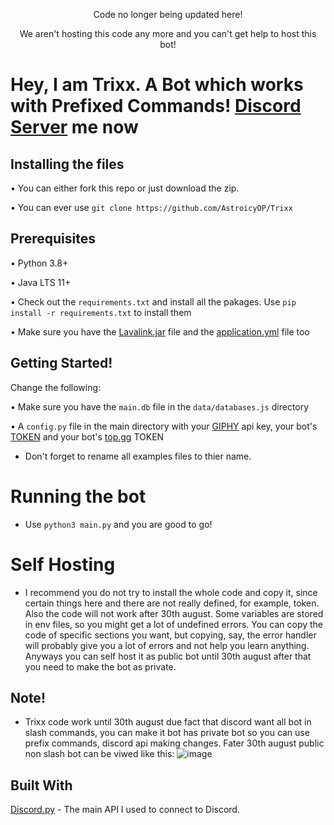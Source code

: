 <p align='center'>Code no longer being updated here!<p>

<p align='center'>We aren't hosting this code any more and you can't get help to host this bot!<p>

# Hey, I am Trixx. A Bot which works with Prefixed Commands! [Discord Server](https://discord.gg/F2JGrrsag2) me now



## Installing the files

• You can either fork this repo or just download the zip.

• You can ever use `git clone https://github.com/AstroicyOP/Trixx` 

## Prerequisites

• Python 3.8+

• Java LTS 11+

• Check out the `requirements.txt` and install all the pakages. Use `pip install -r requirements.txt` to install them

• Make sure you have the [Lavalink.jar](https://github.com/freyacodes/Lavalink/releases) file and the [application.yml](https://github.com/freyacodes/Lavalink/blob/master/LavalinkServer/application.yml.example) file too

## Getting Started!

Change the following:

• Make sure you have the `main.db` file in the `data/databases.js` directory

• A `config.py` file in the main directory with your [GIPHY](https://developers.giphy.com/) api key, your bot's [TOKEN](https://discord.com/developers/applications) and your bot's [top.gg](https:/top.gg) TOKEN 

* Don't forget to rename all examples files to thier name.

# Running the bot

* Use `python3 main.py` and you are good to go!

# Self Hosting

* I recommend you do not try to install the whole code and copy it, since certain things here and there are not really defined, for example, token. Also the code will not work after 30th august. Some variables are stored in env files, so you might get a lot of undefined errors. You can copy the code of specific sections you want, but copying, say, the error handler will probably give you a lot of errors and not help you learn anything. Anyways you can self host it as public bot until 30th august after that you need to make the bot as private.

## Note!

* Trixx code work until 30th august due fact that discord want all bot in slash commands, you can make it bot has private bot so you can use prefix commands, discord api making changes. Fater 30th august public non slash bot can be viwed like this: ![image](https://user-images.githubusercontent.com/109760180/183305594-81c73c3e-ae66-4594-b4fc-30ace0a230c7.png)


## Built With

[Discord.py]([https://github.com/Pycord-Development/pycord](https://github.com/Rapptz/discord.py)) - The main API I used to connect to Discord.

